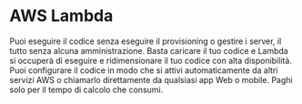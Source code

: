 # AWS Lambda

Puoi eseguire il codice senza eseguire il provisioning o gestire i server, il tutto senza alcuna amministrazione.
Basta caricare il tuo codice e Lambda si occuperà di eseguire e ridimensionare il tuo codice con alta disponibilità.
Puoi configurare il codice in modo che si attivi automaticamente da altri servizi AWS o chiamarlo direttamente da qualsiasi app Web o mobile.
Paghi solo per il tempo di calcolo che consumi.

